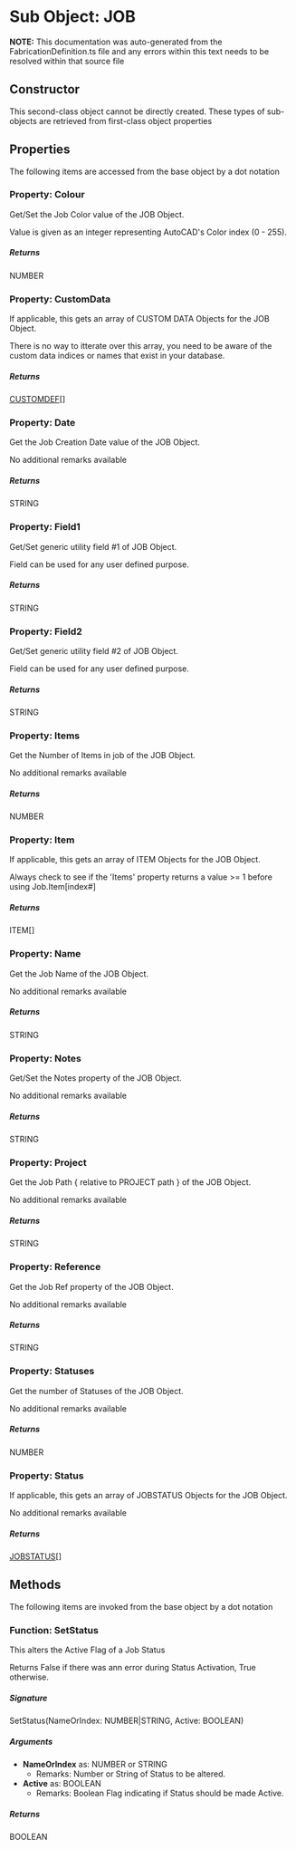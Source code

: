 # Sub Object: JOB
**NOTE:** This documentation was auto-generated from the FabricationDefinition.ts file and any errors within this text needs to be resolved within that source file
## Constructor
This second-class object cannot be directly created. These types of sub-objects are retrieved from first-class object properties
## Properties
The following items are accessed from the base object by a dot notation
### Property: Colour
Get/Set the Job Color value of the JOB Object.

Value is given as an integer representing AutoCAD's Color index (0 - 255).
##### Returns
NUMBER
### Property: CustomData
If applicable, this gets an array of CUSTOM DATA Objects for the JOB Object.

There is no way to itterate over this array, you need to be aware of the custom data indices or names that exist in your database.
##### Returns
[CUSTOMDEF](https://github.com/AgileBIM/FabCOD/blob/main/docs/wiki/CUSTOMDEF-SubObject.md)[]
### Property: Date
Get the Job Creation Date value of the JOB Object.

No additional remarks available
##### Returns
STRING
### Property: Field1
Get/Set generic utility field #1 of JOB Object.

Field can be used for any user defined purpose.
##### Returns
STRING
### Property: Field2
Get/Set generic utility field #2 of JOB Object.

Field can be used for any user defined purpose.
##### Returns
STRING
### Property: Items
Get the Number of Items in job of the JOB Object.

No additional remarks available
##### Returns
NUMBER
### Property: Item
If applicable, this gets an array of ITEM Objects for the JOB Object.

Always check to see if the 'Items' property returns a value >= 1 before using Job.Item[index#]
##### Returns
ITEM[]
### Property: Name
Get the Job Name of the JOB Object.

No additional remarks available
##### Returns
STRING
### Property: Notes
Get/Set the Notes property of the JOB Object.

No additional remarks available
##### Returns
STRING
### Property: Project
Get the Job Path { relative to PROJECT path } of the JOB Object.

No additional remarks available
##### Returns
STRING
### Property: Reference
Get the Job Ref property of the JOB Object.

No additional remarks available
##### Returns
STRING
### Property: Statuses
Get the number of Statuses of the JOB Object.

No additional remarks available
##### Returns
NUMBER
### Property: Status
If applicable, this gets an array of JOBSTATUS Objects for the JOB Object.

No additional remarks available
##### Returns
[JOBSTATUS](https://github.com/AgileBIM/FabCOD/blob/main/docs/wiki/JOBSTATUS-SubObject.md)[]
## Methods
The following items are invoked from the base object by a dot notation
### Function: SetStatus
This alters the Active Flag of a Job Status

Returns False if there was ann error during Status Activation, True otherwise.
##### Signature
SetStatus(NameOrIndex: NUMBER|STRING, Active: BOOLEAN)
##### Arguments
- **NameOrIndex** as: NUMBER or STRING
  - Remarks: Number or String of Status to be altered.
- **Active** as: BOOLEAN
  - Remarks: Boolean Flag indicating if Status should be made Active.
##### Returns
BOOLEAN
